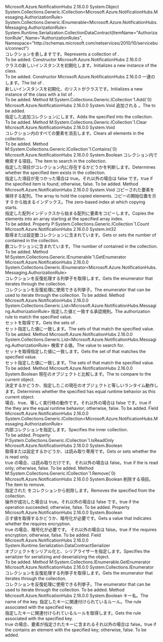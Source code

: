 <Type Name="AuthorizationRules" FullName="Microsoft.Azure.NotificationHubs.Messaging.AuthorizationRules">
  <TypeSignature Language="C#" Value="public class AuthorizationRules : System.Collections.Generic.ICollection&lt;Microsoft.Azure.NotificationHubs.Messaging.AuthorizationRule&gt;, System.Collections.Generic.IEnumerable&lt;Microsoft.Azure.NotificationHubs.Messaging.AuthorizationRule&gt;" />
  <TypeSignature Language="ILAsm" Value=".class public auto ansi beforefieldinit AuthorizationRules extends System.Object implements class System.Collections.Generic.ICollection`1&lt;class Microsoft.Azure.NotificationHubs.Messaging.AuthorizationRule&gt;, class System.Collections.Generic.IEnumerable`1&lt;class Microsoft.Azure.NotificationHubs.Messaging.AuthorizationRule&gt;, class System.Collections.IEnumerable" />
  <TypeSignature Language="DocId" Value="T:Microsoft.Azure.NotificationHubs.Messaging.AuthorizationRules" />
  <TypeSignature Language="VB.NET" Value="Public Class AuthorizationRules&#xA;Implements ICollection(Of AuthorizationRule), IEnumerable(Of AuthorizationRule)" />
  <TypeSignature Language="F#" Value="type AuthorizationRules = class&#xA;    interface ICollection&lt;AuthorizationRule&gt;&#xA;    interface seq&lt;AuthorizationRule&gt;&#xA;    interface IEnumerable" />
  <AssemblyInfo>
    <AssemblyName>Microsoft.Azure.NotificationHubs</AssemblyName>
    <AssemblyVersion>2.16.0.0</AssemblyVersion>
  </AssemblyInfo>
  <Base>
    <BaseTypeName>System.Object</BaseTypeName>
  </Base>
  <Interfaces>
    <Interface>
      <InterfaceName>System.Collections.Generic.ICollection&lt;Microsoft.Azure.NotificationHubs.Messaging.AuthorizationRule&gt;</InterfaceName>
    </Interface>
    <Interface>
      <InterfaceName>System.Collections.Generic.IEnumerable&lt;Microsoft.Azure.NotificationHubs.Messaging.AuthorizationRule&gt;</InterfaceName>
    </Interface>
  </Interfaces>
  <Attributes>
    <Attribute>
      <AttributeName>System.Runtime.Serialization.CollectionDataContract(ItemName="AuthorizationRule", Name="AuthorizationRules", Namespace="http://schemas.microsoft.com/netservices/2010/10/servicebus/connect")</AttributeName>
    </Attribute>
  </Attributes>
  <Docs>
    <summary><span data-ttu-id="7510e-101">コレクションを表します<see cref="T:Microsoft.Azure.NotificationHubs.Messaging.AuthorizationRule" />です。</span><span class="sxs-lookup"><span data-stu-id="7510e-101">Represents a collection of <see cref="T:Microsoft.Azure.NotificationHubs.Messaging.AuthorizationRule" />.</span></span></summary>
    <remarks>To be added.</remarks>
  </Docs>
  <Members>
    <Member MemberName=".ctor">
      <MemberSignature Language="C#" Value="public AuthorizationRules ();" />
      <MemberSignature Language="ILAsm" Value=".method public hidebysig specialname rtspecialname instance void .ctor() cil managed" />
      <MemberSignature Language="DocId" Value="M:Microsoft.Azure.NotificationHubs.Messaging.AuthorizationRules.#ctor" />
      <MemberSignature Language="VB.NET" Value="Public Sub New ()" />
      <MemberType>Constructor</MemberType>
      <AssemblyInfo>
        <AssemblyName>Microsoft.Azure.NotificationHubs</AssemblyName>
        <AssemblyVersion>2.16.0.0</AssemblyVersion>
      </AssemblyInfo>
      <Parameters />
      <Docs>
        <summary><span data-ttu-id="7510e-102"><see cref="T:Microsoft.Azure.NotificationHubs.Messaging.AuthorizationRules" /> クラスの新しいインスタンスを初期化します。</span><span class="sxs-lookup"><span data-stu-id="7510e-102">Initializes a new instance of the <see cref="T:Microsoft.Azure.NotificationHubs.Messaging.AuthorizationRules" /> class.</span></span></summary>
        <remarks>To be added.</remarks>
      </Docs>
    </Member>
    <Member MemberName=".ctor">
      <MemberSignature Language="C#" Value="public AuthorizationRules (System.Collections.Generic.IEnumerable&lt;Microsoft.Azure.NotificationHubs.Messaging.AuthorizationRule&gt; enumerable);" />
      <MemberSignature Language="ILAsm" Value=".method public hidebysig specialname rtspecialname instance void .ctor(class System.Collections.Generic.IEnumerable`1&lt;class Microsoft.Azure.NotificationHubs.Messaging.AuthorizationRule&gt; enumerable) cil managed" />
      <MemberSignature Language="DocId" Value="M:Microsoft.Azure.NotificationHubs.Messaging.AuthorizationRules.#ctor(System.Collections.Generic.IEnumerable{Microsoft.Azure.NotificationHubs.Messaging.AuthorizationRule})" />
      <MemberSignature Language="VB.NET" Value="Public Sub New (enumerable As IEnumerable(Of AuthorizationRule))" />
      <MemberSignature Language="F#" Value="new Microsoft.Azure.NotificationHubs.Messaging.AuthorizationRules : seq&lt;Microsoft.Azure.NotificationHubs.Messaging.AuthorizationRule&gt; -&gt; Microsoft.Azure.NotificationHubs.Messaging.AuthorizationRules" Usage="new Microsoft.Azure.NotificationHubs.Messaging.AuthorizationRules enumerable" />
      <MemberType>Constructor</MemberType>
      <AssemblyInfo>
        <AssemblyName>Microsoft.Azure.NotificationHubs</AssemblyName>
        <AssemblyVersion>2.16.0.0</AssemblyVersion>
      </AssemblyInfo>
      <Parameters>
        <Parameter Name="enumerable" Type="System.Collections.Generic.IEnumerable&lt;Microsoft.Azure.NotificationHubs.Messaging.AuthorizationRule&gt;" />
      </Parameters>
      <Docs>
        <param name="enumerable"><span data-ttu-id="7510e-103">一連の<see cref="T:Microsoft.Azure.NotificationHubs.Messaging.AuthorizationRule" />します。</span><span class="sxs-lookup"><span data-stu-id="7510e-103">The list of <see cref="T:Microsoft.Azure.NotificationHubs.Messaging.AuthorizationRule" />.</span></span></param>
        <summary><span data-ttu-id="7510e-104">新しいインスタンスを初期化、<see cref="T:Microsoft.Azure.NotificationHubs.Messaging.AuthorizationRules" />のリストがクラス<see cref="T:Microsoft.Azure.NotificationHubs.Messaging.AuthorizationRule" />です。</span><span class="sxs-lookup"><span data-stu-id="7510e-104">Initializes a new instance of the <see cref="T:Microsoft.Azure.NotificationHubs.Messaging.AuthorizationRules" /> class with a list of <see cref="T:Microsoft.Azure.NotificationHubs.Messaging.AuthorizationRule" />.</span></span></summary>
        <remarks>To be added.</remarks>
      </Docs>
    </Member>
    <Member MemberName="Add">
      <MemberSignature Language="C#" Value="public void Add (Microsoft.Azure.NotificationHubs.Messaging.AuthorizationRule item);" />
      <MemberSignature Language="ILAsm" Value=".method public hidebysig newslot virtual instance void Add(class Microsoft.Azure.NotificationHubs.Messaging.AuthorizationRule item) cil managed" />
      <MemberSignature Language="DocId" Value="M:Microsoft.Azure.NotificationHubs.Messaging.AuthorizationRules.Add(Microsoft.Azure.NotificationHubs.Messaging.AuthorizationRule)" />
      <MemberSignature Language="VB.NET" Value="Public Sub Add (item As AuthorizationRule)" />
      <MemberSignature Language="F#" Value="abstract member Add : Microsoft.Azure.NotificationHubs.Messaging.AuthorizationRule -&gt; unit&#xA;override this.Add : Microsoft.Azure.NotificationHubs.Messaging.AuthorizationRule -&gt; unit" Usage="authorizationRules.Add item" />
      <MemberType>Method</MemberType>
      <Implements>
        <InterfaceMember>M:System.Collections.Generic.ICollection`1.Add(`0)</InterfaceMember>
      </Implements>
      <AssemblyInfo>
        <AssemblyName>Microsoft.Azure.NotificationHubs</AssemblyName>
        <AssemblyVersion>2.16.0.0</AssemblyVersion>
      </AssemblyInfo>
      <ReturnValue>
        <ReturnType>System.Void</ReturnType>
      </ReturnValue>
      <Parameters>
        <Parameter Name="item" Type="Microsoft.Azure.NotificationHubs.Messaging.AuthorizationRule" />
      </Parameters>
      <Docs>
        <param name="item"><span data-ttu-id="7510e-105">追加される <see cref="T:Microsoft.Azure.NotificationHubs.Messaging.AuthorizationRule" />。</span><span class="sxs-lookup"><span data-stu-id="7510e-105">The <see cref="T:Microsoft.Azure.NotificationHubs.Messaging.AuthorizationRule" /> to be added.</span></span></param>
        <summary><span data-ttu-id="7510e-106">指定した追加<see cref="T:Microsoft.Azure.NotificationHubs.Messaging.AuthorizationRule" />コレクションにします。</span><span class="sxs-lookup"><span data-stu-id="7510e-106">Adds the specified <see cref="T:Microsoft.Azure.NotificationHubs.Messaging.AuthorizationRule" /> into the collection.</span></span></summary>
        <remarks>To be added.</remarks>
      </Docs>
    </Member>
    <Member MemberName="Clear">
      <MemberSignature Language="C#" Value="public void Clear ();" />
      <MemberSignature Language="ILAsm" Value=".method public hidebysig newslot virtual instance void Clear() cil managed" />
      <MemberSignature Language="DocId" Value="M:Microsoft.Azure.NotificationHubs.Messaging.AuthorizationRules.Clear" />
      <MemberSignature Language="VB.NET" Value="Public Sub Clear ()" />
      <MemberSignature Language="F#" Value="abstract member Clear : unit -&gt; unit&#xA;override this.Clear : unit -&gt; unit" Usage="authorizationRules.Clear " />
      <MemberType>Method</MemberType>
      <Implements>
        <InterfaceMember>M:System.Collections.Generic.ICollection`1.Clear</InterfaceMember>
      </Implements>
      <AssemblyInfo>
        <AssemblyName>Microsoft.Azure.NotificationHubs</AssemblyName>
        <AssemblyVersion>2.16.0.0</AssemblyVersion>
      </AssemblyInfo>
      <ReturnValue>
        <ReturnType>System.Void</ReturnType>
      </ReturnValue>
      <Parameters />
      <Docs>
        <summary><span data-ttu-id="7510e-107">コレクション内のすべての要素を消去します。</span><span class="sxs-lookup"><span data-stu-id="7510e-107">Clears all elements in the collection.</span></span></summary>
        <remarks>To be added.</remarks>
      </Docs>
    </Member>
    <Member MemberName="Contains">
      <MemberSignature Language="C#" Value="public bool Contains (Microsoft.Azure.NotificationHubs.Messaging.AuthorizationRule item);" />
      <MemberSignature Language="ILAsm" Value=".method public hidebysig newslot virtual instance bool Contains(class Microsoft.Azure.NotificationHubs.Messaging.AuthorizationRule item) cil managed" />
      <MemberSignature Language="DocId" Value="M:Microsoft.Azure.NotificationHubs.Messaging.AuthorizationRules.Contains(Microsoft.Azure.NotificationHubs.Messaging.AuthorizationRule)" />
      <MemberSignature Language="VB.NET" Value="Public Function Contains (item As AuthorizationRule) As Boolean" />
      <MemberSignature Language="F#" Value="abstract member Contains : Microsoft.Azure.NotificationHubs.Messaging.AuthorizationRule -&gt; bool&#xA;override this.Contains : Microsoft.Azure.NotificationHubs.Messaging.AuthorizationRule -&gt; bool" Usage="authorizationRules.Contains item" />
      <MemberType>Method</MemberType>
      <Implements>
        <InterfaceMember>M:System.Collections.Generic.ICollection`1.Contains(`0)</InterfaceMember>
      </Implements>
      <AssemblyInfo>
        <AssemblyName>Microsoft.Azure.NotificationHubs</AssemblyName>
        <AssemblyVersion>2.16.0.0</AssemblyVersion>
      </AssemblyInfo>
      <ReturnValue>
        <ReturnType>System.Boolean</ReturnType>
      </ReturnValue>
      <Parameters>
        <Parameter Name="item" Type="Microsoft.Azure.NotificationHubs.Messaging.AuthorizationRule" />
      </Parameters>
      <Docs>
        <param name="item"><span data-ttu-id="7510e-108">コレクション内で検索する項目。</span><span class="sxs-lookup"><span data-stu-id="7510e-108">The item to search in the collection.</span></span></param>
        <summary><span data-ttu-id="7510e-109">指定した項目がコレクション内に存在するかどうかを判断します。</span><span class="sxs-lookup"><span data-stu-id="7510e-109">Determines whether the specified item exists in the collection.</span></span></summary>
        <returns><span data-ttu-id="7510e-110">指定した項目が見つかった場合は true。それ以外の場合は false です。</span><span class="sxs-lookup"><span data-stu-id="7510e-110">true if the specified item is found; otherwise, false.</span></span></returns>
        <remarks>To be added.</remarks>
      </Docs>
    </Member>
    <Member MemberName="CopyTo">
      <MemberSignature Language="C#" Value="public void CopyTo (Microsoft.Azure.NotificationHubs.Messaging.AuthorizationRule[] array, int arrayIndex);" />
      <MemberSignature Language="ILAsm" Value=".method public hidebysig newslot virtual instance void CopyTo(class Microsoft.Azure.NotificationHubs.Messaging.AuthorizationRule[] array, int32 arrayIndex) cil managed" />
      <MemberSignature Language="DocId" Value="M:Microsoft.Azure.NotificationHubs.Messaging.AuthorizationRules.CopyTo(Microsoft.Azure.NotificationHubs.Messaging.AuthorizationRule[],System.Int32)" />
      <MemberSignature Language="VB.NET" Value="Public Sub CopyTo (array As AuthorizationRule(), arrayIndex As Integer)" />
      <MemberSignature Language="F#" Value="abstract member CopyTo : Microsoft.Azure.NotificationHubs.Messaging.AuthorizationRule[] * int -&gt; unit&#xA;override this.CopyTo : Microsoft.Azure.NotificationHubs.Messaging.AuthorizationRule[] * int -&gt; unit" Usage="authorizationRules.CopyTo (array, arrayIndex)" />
      <MemberType>Method</MemberType>
      <AssemblyInfo>
        <AssemblyName>Microsoft.Azure.NotificationHubs</AssemblyName>
        <AssemblyVersion>2.16.0.0</AssemblyVersion>
      </AssemblyInfo>
      <ReturnValue>
        <ReturnType>System.Void</ReturnType>
      </ReturnValue>
      <Parameters>
        <Parameter Name="array" Type="Microsoft.Azure.NotificationHubs.Messaging.AuthorizationRule[]" />
        <Parameter Name="arrayIndex" Type="System.Int32" />
      </Parameters>
      <Docs>
        <param name="array"><span data-ttu-id="7510e-111">コピーされた要素を保持する配列。</span><span class="sxs-lookup"><span data-stu-id="7510e-111">The array to hold the copied elements.</span></span></param>
        <param name="arrayIndex"><span data-ttu-id="7510e-112">コピーの開始位置を示す 0 から始まるインデックス。</span><span class="sxs-lookup"><span data-stu-id="7510e-112">The zero-based index at which copying starts.</span></span></param>
        <summary><span data-ttu-id="7510e-113">指定した配列インデックスから始まる配列に要素をコピーします。</span><span class="sxs-lookup"><span data-stu-id="7510e-113">Copies the elements into an array starting at the specified array index.</span></span></summary>
        <remarks>To be added.</remarks>
      </Docs>
    </Member>
    <Member MemberName="Count">
      <MemberSignature Language="C#" Value="public int Count { get; }" />
      <MemberSignature Language="ILAsm" Value=".property instance int32 Count" />
      <MemberSignature Language="DocId" Value="P:Microsoft.Azure.NotificationHubs.Messaging.AuthorizationRules.Count" />
      <MemberSignature Language="VB.NET" Value="Public ReadOnly Property Count As Integer" />
      <MemberSignature Language="F#" Value="member this.Count : int" Usage="Microsoft.Azure.NotificationHubs.Messaging.AuthorizationRules.Count" />
      <MemberType>Property</MemberType>
      <Implements>
        <InterfaceMember>P:System.Collections.Generic.ICollection`1.Count</InterfaceMember>
      </Implements>
      <AssemblyInfo>
        <AssemblyName>Microsoft.Azure.NotificationHubs</AssemblyName>
        <AssemblyVersion>2.16.0.0</AssemblyVersion>
      </AssemblyInfo>
      <ReturnValue>
        <ReturnType>System.Int32</ReturnType>
      </ReturnValue>
      <Docs>
        <summary><span data-ttu-id="7510e-114">取得または設定数<see cref="T:Microsoft.Azure.NotificationHubs.Messaging.AuthorizationRule" />コレクションに含まれています。</span><span class="sxs-lookup"><span data-stu-id="7510e-114">Gets or sets the number of <see cref="T:Microsoft.Azure.NotificationHubs.Messaging.AuthorizationRule" /> contained in the collection.</span></span></summary>
        <value><span data-ttu-id="7510e-115">数<see cref="T:Microsoft.Azure.NotificationHubs.Messaging.AuthorizationRule" />コレクションに含まれています。</span><span class="sxs-lookup"><span data-stu-id="7510e-115">The number of <see cref="T:Microsoft.Azure.NotificationHubs.Messaging.AuthorizationRule" /> contained in the collection.</span></span></value>
        <remarks>To be added.</remarks>
      </Docs>
    </Member>
    <Member MemberName="GetEnumerator">
      <MemberSignature Language="C#" Value="public System.Collections.Generic.IEnumerator&lt;Microsoft.Azure.NotificationHubs.Messaging.AuthorizationRule&gt; GetEnumerator ();" />
      <MemberSignature Language="ILAsm" Value=".method public hidebysig newslot virtual instance class System.Collections.Generic.IEnumerator`1&lt;class Microsoft.Azure.NotificationHubs.Messaging.AuthorizationRule&gt; GetEnumerator() cil managed" />
      <MemberSignature Language="DocId" Value="M:Microsoft.Azure.NotificationHubs.Messaging.AuthorizationRules.GetEnumerator" />
      <MemberSignature Language="VB.NET" Value="Public Function GetEnumerator () As IEnumerator(Of AuthorizationRule)" />
      <MemberSignature Language="F#" Value="abstract member GetEnumerator : unit -&gt; System.Collections.Generic.IEnumerator&lt;Microsoft.Azure.NotificationHubs.Messaging.AuthorizationRule&gt;&#xA;override this.GetEnumerator : unit -&gt; System.Collections.Generic.IEnumerator&lt;Microsoft.Azure.NotificationHubs.Messaging.AuthorizationRule&gt;" Usage="authorizationRules.GetEnumerator " />
      <MemberType>Method</MemberType>
      <Implements>
        <InterfaceMember>M:System.Collections.Generic.IEnumerable`1.GetEnumerator</InterfaceMember>
      </Implements>
      <AssemblyInfo>
        <AssemblyName>Microsoft.Azure.NotificationHubs</AssemblyName>
        <AssemblyVersion>2.16.0.0</AssemblyVersion>
      </AssemblyInfo>
      <ReturnValue>
        <ReturnType>System.Collections.Generic.IEnumerator&lt;Microsoft.Azure.NotificationHubs.Messaging.AuthorizationRule&gt;</ReturnType>
      </ReturnValue>
      <Parameters />
      <Docs>
        <summary><span data-ttu-id="7510e-116">コレクションを反復処理する列挙子を取得します。</span><span class="sxs-lookup"><span data-stu-id="7510e-116">Gets the enumerator that iterates through the collection.</span></span></summary>
        <returns><span data-ttu-id="7510e-117">コレクションを反復処理に使用できる列挙子。</span><span class="sxs-lookup"><span data-stu-id="7510e-117">The enumerator that can be used to iterate through the collection.</span></span></returns>
        <remarks>To be added.</remarks>
      </Docs>
    </Member>
    <Member MemberName="GetRules">
      <MemberSignature Language="C#" Value="public System.Collections.Generic.List&lt;Microsoft.Azure.NotificationHubs.Messaging.AuthorizationRule&gt; GetRules (Predicate&lt;Microsoft.Azure.NotificationHubs.Messaging.AuthorizationRule&gt; match);" />
      <MemberSignature Language="ILAsm" Value=".method public hidebysig instance class System.Collections.Generic.List`1&lt;class Microsoft.Azure.NotificationHubs.Messaging.AuthorizationRule&gt; GetRules(class System.Predicate`1&lt;class Microsoft.Azure.NotificationHubs.Messaging.AuthorizationRule&gt; match) cil managed" />
      <MemberSignature Language="DocId" Value="M:Microsoft.Azure.NotificationHubs.Messaging.AuthorizationRules.GetRules(System.Predicate{Microsoft.Azure.NotificationHubs.Messaging.AuthorizationRule})" />
      <MemberSignature Language="VB.NET" Value="Public Function GetRules (match As Predicate(Of AuthorizationRule)) As List(Of AuthorizationRule)" />
      <MemberSignature Language="F#" Value="member this.GetRules : Predicate&lt;Microsoft.Azure.NotificationHubs.Messaging.AuthorizationRule&gt; -&gt; System.Collections.Generic.List&lt;Microsoft.Azure.NotificationHubs.Messaging.AuthorizationRule&gt;" Usage="authorizationRules.GetRules match" />
      <MemberType>Method</MemberType>
      <AssemblyInfo>
        <AssemblyName>Microsoft.Azure.NotificationHubs</AssemblyName>
        <AssemblyVersion>2.16.0.0</AssemblyVersion>
      </AssemblyInfo>
      <ReturnValue>
        <ReturnType>System.Collections.Generic.List&lt;Microsoft.Azure.NotificationHubs.Messaging.AuthorizationRule&gt;</ReturnType>
      </ReturnValue>
      <Parameters>
        <Parameter Name="match" Type="System.Predicate&lt;Microsoft.Azure.NotificationHubs.Messaging.AuthorizationRule&gt;" />
      </Parameters>
      <Docs>
        <param name="match"><span data-ttu-id="7510e-118">指定した値と一致する承認規則。</span><span class="sxs-lookup"><span data-stu-id="7510e-118">The authorization rule to match the specified value.</span></span></param>
        <summary><span data-ttu-id="7510e-119">セットを取得<see cref="T:Microsoft.Azure.NotificationHubs.Messaging.AuthorizationRule" />です。</span><span class="sxs-lookup"><span data-stu-id="7510e-119">Gets the sets of <see cref="T:Microsoft.Azure.NotificationHubs.Messaging.AuthorizationRule" />.</span></span></summary>
        <returns><span data-ttu-id="7510e-120">セット<see cref="T:Microsoft.Azure.NotificationHubs.Messaging.AuthorizationRule" />指定した値に一致します。</span><span class="sxs-lookup"><span data-stu-id="7510e-120">The sets of <see cref="T:Microsoft.Azure.NotificationHubs.Messaging.AuthorizationRule" /> that match the specified value.</span></span></returns>
        <remarks>To be added.</remarks>
      </Docs>
    </Member>
    <Member MemberName="GetRules">
      <MemberSignature Language="C#" Value="public System.Collections.Generic.List&lt;Microsoft.Azure.NotificationHubs.Messaging.AuthorizationRule&gt; GetRules (string claimValue);" />
      <MemberSignature Language="ILAsm" Value=".method public hidebysig instance class System.Collections.Generic.List`1&lt;class Microsoft.Azure.NotificationHubs.Messaging.AuthorizationRule&gt; GetRules(string claimValue) cil managed" />
      <MemberSignature Language="DocId" Value="M:Microsoft.Azure.NotificationHubs.Messaging.AuthorizationRules.GetRules(System.String)" />
      <MemberSignature Language="VB.NET" Value="Public Function GetRules (claimValue As String) As List(Of AuthorizationRule)" />
      <MemberSignature Language="F#" Value="member this.GetRules : string -&gt; System.Collections.Generic.List&lt;Microsoft.Azure.NotificationHubs.Messaging.AuthorizationRule&gt;" Usage="authorizationRules.GetRules claimValue" />
      <MemberType>Method</MemberType>
      <AssemblyInfo>
        <AssemblyName>Microsoft.Azure.NotificationHubs</AssemblyName>
        <AssemblyVersion>2.16.0.0</AssemblyVersion>
      </AssemblyInfo>
      <ReturnValue>
        <ReturnType>System.Collections.Generic.List&lt;Microsoft.Azure.NotificationHubs.Messaging.AuthorizationRule&gt;</ReturnType>
      </ReturnValue>
      <Parameters>
        <Parameter Name="claimValue" Type="System.String" />
      </Parameters>
      <Docs>
        <param name="claimValue"><span data-ttu-id="7510e-121">検索する値。</span><span class="sxs-lookup"><span data-stu-id="7510e-121">The value to search for.</span></span></param>
        <summary><span data-ttu-id="7510e-122">セットを取得<see cref="T:Microsoft.Azure.NotificationHubs.Messaging.AuthorizationRule" />指定した値に一致します。</span><span class="sxs-lookup"><span data-stu-id="7510e-122">Gets the set of <see cref="T:Microsoft.Azure.NotificationHubs.Messaging.AuthorizationRule" /> that matches the specified value.</span></span></summary>
        <returns><span data-ttu-id="7510e-123">セット<see cref="T:Microsoft.Azure.NotificationHubs.Messaging.AuthorizationRule" />指定した値に一致します。</span><span class="sxs-lookup"><span data-stu-id="7510e-123">The sets of <see cref="T:Microsoft.Azure.NotificationHubs.Messaging.AuthorizationRule" /> that match the specified value.</span></span></returns>
        <remarks>To be added.</remarks>
      </Docs>
    </Member>
    <Member MemberName="HasEqualRuntimeBehavior">
      <MemberSignature Language="C#" Value="public bool HasEqualRuntimeBehavior (Microsoft.Azure.NotificationHubs.Messaging.AuthorizationRules comparand);" />
      <MemberSignature Language="ILAsm" Value=".method public hidebysig instance bool HasEqualRuntimeBehavior(class Microsoft.Azure.NotificationHubs.Messaging.AuthorizationRules comparand) cil managed" />
      <MemberSignature Language="DocId" Value="M:Microsoft.Azure.NotificationHubs.Messaging.AuthorizationRules.HasEqualRuntimeBehavior(Microsoft.Azure.NotificationHubs.Messaging.AuthorizationRules)" />
      <MemberSignature Language="VB.NET" Value="Public Function HasEqualRuntimeBehavior (comparand As AuthorizationRules) As Boolean" />
      <MemberSignature Language="F#" Value="member this.HasEqualRuntimeBehavior : Microsoft.Azure.NotificationHubs.Messaging.AuthorizationRules -&gt; bool" Usage="authorizationRules.HasEqualRuntimeBehavior comparand" />
      <MemberType>Method</MemberType>
      <AssemblyInfo>
        <AssemblyName>Microsoft.Azure.NotificationHubs</AssemblyName>
        <AssemblyVersion>2.16.0.0</AssemblyVersion>
      </AssemblyInfo>
      <ReturnValue>
        <ReturnType>System.Boolean</ReturnType>
      </ReturnValue>
      <Parameters>
        <Parameter Name="comparand" Type="Microsoft.Azure.NotificationHubs.Messaging.AuthorizationRules" />
      </Parameters>
      <Docs>
        <param name="comparand"><span data-ttu-id="7510e-124"><see cref="T:Microsoft.Azure.NotificationHubs.Messaging.AuthorizationRules" />現在のオブジェクトと比較します。</span><span class="sxs-lookup"><span data-stu-id="7510e-124">The <see cref="T:Microsoft.Azure.NotificationHubs.Messaging.AuthorizationRules" /> to compare to the current object.</span></span></param>
        <summary><span data-ttu-id="7510e-125">決定するかどうか、指定した<see cref="T:Microsoft.Azure.NotificationHubs.Messaging.AuthorizationRules" />この現在のオブジェクトと等しいランタイム動作します。</span><span class="sxs-lookup"><span data-stu-id="7510e-125">Determines whether the specified <see cref="T:Microsoft.Azure.NotificationHubs.Messaging.AuthorizationRules" /> has equal runtime behavior as this current object.</span></span></summary>
        <returns><span data-ttu-id="7510e-126">場合、true、等しく実行時の動作です。それ以外の場合は false です。</span><span class="sxs-lookup"><span data-stu-id="7510e-126">true if the they are the equal runtime behavior; otherwise, false.</span></span></returns>
        <remarks>To be added.</remarks>
      </Docs>
    </Member>
    <Member MemberName="innerCollection">
      <MemberSignature Language="C#" Value="public readonly System.Collections.Generic.ICollection&lt;Microsoft.Azure.NotificationHubs.Messaging.AuthorizationRule&gt; innerCollection;" />
      <MemberSignature Language="ILAsm" Value=".field public initonly class System.Collections.Generic.ICollection`1&lt;class Microsoft.Azure.NotificationHubs.Messaging.AuthorizationRule&gt; innerCollection" />
      <MemberSignature Language="DocId" Value="F:Microsoft.Azure.NotificationHubs.Messaging.AuthorizationRules.innerCollection" />
      <MemberSignature Language="VB.NET" Value="Public ReadOnly innerCollection As ICollection(Of AuthorizationRule) " />
      <MemberSignature Language="F#" Value="val mutable innerCollection : System.Collections.Generic.ICollection&lt;Microsoft.Azure.NotificationHubs.Messaging.AuthorizationRule&gt;" Usage="Microsoft.Azure.NotificationHubs.Messaging.AuthorizationRules.innerCollection" />
      <MemberType>Field</MemberType>
      <AssemblyInfo>
        <AssemblyName>Microsoft.Azure.NotificationHubs</AssemblyName>
        <AssemblyVersion>2.16.0.0</AssemblyVersion>
      </AssemblyInfo>
      <ReturnValue>
        <ReturnType>System.Collections.Generic.ICollection&lt;Microsoft.Azure.NotificationHubs.Messaging.AuthorizationRule&gt;</ReturnType>
      </ReturnValue>
      <Docs>
        <summary><span data-ttu-id="7510e-127">内部コレクションを指定します。</span><span class="sxs-lookup"><span data-stu-id="7510e-127">Specifies the inner collection.</span></span></summary>
        <remarks>To be added.</remarks>
      </Docs>
    </Member>
    <Member MemberName="IsReadOnly">
      <MemberSignature Language="C#" Value="public bool IsReadOnly { get; }" />
      <MemberSignature Language="ILAsm" Value=".property instance bool IsReadOnly" />
      <MemberSignature Language="DocId" Value="P:Microsoft.Azure.NotificationHubs.Messaging.AuthorizationRules.IsReadOnly" />
      <MemberSignature Language="VB.NET" Value="Public ReadOnly Property IsReadOnly As Boolean" />
      <MemberSignature Language="F#" Value="member this.IsReadOnly : bool" Usage="Microsoft.Azure.NotificationHubs.Messaging.AuthorizationRules.IsReadOnly" />
      <MemberType>Property</MemberType>
      <Implements>
        <InterfaceMember>P:System.Collections.Generic.ICollection`1.IsReadOnly</InterfaceMember>
      </Implements>
      <AssemblyInfo>
        <AssemblyName>Microsoft.Azure.NotificationHubs</AssemblyName>
        <AssemblyVersion>2.16.0.0</AssemblyVersion>
      </AssemblyInfo>
      <ReturnValue>
        <ReturnType>System.Boolean</ReturnType>
      </ReturnValue>
      <Docs>
        <summary><span data-ttu-id="7510e-128">取得または設定するかどうか、<see cref="T:Microsoft.Azure.NotificationHubs.Messaging.AuthorizationRules" />は読み取り専用です。</span><span class="sxs-lookup"><span data-stu-id="7510e-128">Gets or sets whether the <see cref="T:Microsoft.Azure.NotificationHubs.Messaging.AuthorizationRules" /> is read only.</span></span></summary>
        <value><span data-ttu-id="7510e-129">true の場合、<see cref="T:Microsoft.Azure.NotificationHubs.Messaging.AuthorizationRules" />は読み取りだけです。 それ以外の場合は false。</span><span class="sxs-lookup"><span data-stu-id="7510e-129">true if the <see cref="T:Microsoft.Azure.NotificationHubs.Messaging.AuthorizationRules" /> is read only; otherwise, false.</span></span></value>
        <remarks>To be added.</remarks>
      </Docs>
    </Member>
    <Member MemberName="Remove">
      <MemberSignature Language="C#" Value="public bool Remove (Microsoft.Azure.NotificationHubs.Messaging.AuthorizationRule item);" />
      <MemberSignature Language="ILAsm" Value=".method public hidebysig newslot virtual instance bool Remove(class Microsoft.Azure.NotificationHubs.Messaging.AuthorizationRule item) cil managed" />
      <MemberSignature Language="DocId" Value="M:Microsoft.Azure.NotificationHubs.Messaging.AuthorizationRules.Remove(Microsoft.Azure.NotificationHubs.Messaging.AuthorizationRule)" />
      <MemberSignature Language="VB.NET" Value="Public Function Remove (item As AuthorizationRule) As Boolean" />
      <MemberSignature Language="F#" Value="abstract member Remove : Microsoft.Azure.NotificationHubs.Messaging.AuthorizationRule -&gt; bool&#xA;override this.Remove : Microsoft.Azure.NotificationHubs.Messaging.AuthorizationRule -&gt; bool" Usage="authorizationRules.Remove item" />
      <MemberType>Method</MemberType>
      <Implements>
        <InterfaceMember>M:System.Collections.Generic.ICollection`1.Remove(`0)</InterfaceMember>
      </Implements>
      <AssemblyInfo>
        <AssemblyName>Microsoft.Azure.NotificationHubs</AssemblyName>
        <AssemblyVersion>2.16.0.0</AssemblyVersion>
      </AssemblyInfo>
      <ReturnValue>
        <ReturnType>System.Boolean</ReturnType>
      </ReturnValue>
      <Parameters>
        <Parameter Name="item" Type="Microsoft.Azure.NotificationHubs.Messaging.AuthorizationRule" />
      </Parameters>
      <Docs>
        <param name="item"><span data-ttu-id="7510e-130">削除する項目。</span><span class="sxs-lookup"><span data-stu-id="7510e-130">The item to remove.</span></span></param>
        <summary><span data-ttu-id="7510e-131">指定された <see cref="T:Microsoft.Azure.NotificationHubs.Messaging.AuthorizationRule" /> をコレクションから削除します。</span><span class="sxs-lookup"><span data-stu-id="7510e-131">Removes the specified <see cref="T:Microsoft.Azure.NotificationHubs.Messaging.AuthorizationRule" /> from the collection.</span></span></summary>
        <returns><span data-ttu-id="7510e-132">操作が成功した場合は true。それ以外の場合は false です。</span><span class="sxs-lookup"><span data-stu-id="7510e-132">true if the operation succeeded; otherwise, false.</span></span></returns>
        <remarks>To be added.</remarks>
      </Docs>
    </Member>
    <Member MemberName="RequiresEncryption">
      <MemberSignature Language="C#" Value="public bool RequiresEncryption { get; }" />
      <MemberSignature Language="ILAsm" Value=".property instance bool RequiresEncryption" />
      <MemberSignature Language="DocId" Value="P:Microsoft.Azure.NotificationHubs.Messaging.AuthorizationRules.RequiresEncryption" />
      <MemberSignature Language="VB.NET" Value="Public ReadOnly Property RequiresEncryption As Boolean" />
      <MemberSignature Language="F#" Value="member this.RequiresEncryption : bool" Usage="Microsoft.Azure.NotificationHubs.Messaging.AuthorizationRules.RequiresEncryption" />
      <MemberType>Property</MemberType>
      <AssemblyInfo>
        <AssemblyName>Microsoft.Azure.NotificationHubs</AssemblyName>
        <AssemblyVersion>2.16.0.0</AssemblyVersion>
      </AssemblyInfo>
      <ReturnValue>
        <ReturnType>System.Boolean</ReturnType>
      </ReturnValue>
      <Docs>
        <summary><span data-ttu-id="7510e-133">示す値を取得するかどうか、<see cref="T:Microsoft.Azure.NotificationHubs.Messaging.AuthorizationRules" />暗号化が必要です。</span><span class="sxs-lookup"><span data-stu-id="7510e-133">Gets a value that indicates whether the <see cref="T:Microsoft.Azure.NotificationHubs.Messaging.AuthorizationRules" /> requires encryption.</span></span></summary>
        <value><span data-ttu-id="7510e-134">true の場合、<see cref="T:Microsoft.Azure.NotificationHubs.Messaging.AuthorizationRules" />暗号化が必要です。 それ以外の場合は false。</span><span class="sxs-lookup"><span data-stu-id="7510e-134">true if the <see cref="T:Microsoft.Azure.NotificationHubs.Messaging.AuthorizationRules" /> requires encryption; otherwise, false.</span></span></value>
        <remarks>To be added.</remarks>
      </Docs>
    </Member>
    <Member MemberName="Serializer">
      <MemberSignature Language="C#" Value="public static readonly System.Runtime.Serialization.DataContractSerializer Serializer;" />
      <MemberSignature Language="ILAsm" Value=".field public static initonly class System.Runtime.Serialization.DataContractSerializer Serializer" />
      <MemberSignature Language="DocId" Value="F:Microsoft.Azure.NotificationHubs.Messaging.AuthorizationRules.Serializer" />
      <MemberSignature Language="VB.NET" Value="Public Shared ReadOnly Serializer As DataContractSerializer " />
      <MemberSignature Language="F#" Value=" staticval mutable Serializer : System.Runtime.Serialization.DataContractSerializer" Usage="Microsoft.Azure.NotificationHubs.Messaging.AuthorizationRules.Serializer" />
      <MemberType>Field</MemberType>
      <AssemblyInfo>
        <AssemblyName>Microsoft.Azure.NotificationHubs</AssemblyName>
        <AssemblyVersion>2.16.0.0</AssemblyVersion>
      </AssemblyInfo>
      <ReturnValue>
        <ReturnType>System.Runtime.Serialization.DataContractSerializer</ReturnType>
      </ReturnValue>
      <Docs>
        <summary><span data-ttu-id="7510e-135">オブジェクトをシリアル化と、シリアライザーを指定します。</span><span class="sxs-lookup"><span data-stu-id="7510e-135">Specifies the serializer for serializing and deserializing the object.</span></span></summary>
        <remarks>To be added.</remarks>
      </Docs>
    </Member>
    <Member MemberName="System.Collections.IEnumerable.GetEnumerator">
      <MemberSignature Language="C#" Value="System.Collections.IEnumerator IEnumerable.GetEnumerator ();" />
      <MemberSignature Language="ILAsm" Value=".method hidebysig newslot virtual instance class System.Collections.IEnumerator System.Collections.IEnumerable.GetEnumerator() cil managed" />
      <MemberSignature Language="DocId" Value="M:Microsoft.Azure.NotificationHubs.Messaging.AuthorizationRules.System#Collections#IEnumerable#GetEnumerator" />
      <MemberSignature Language="VB.NET" Value="Function GetEnumerator () As IEnumerator Implements IEnumerable.GetEnumerator" />
      <MemberType>Method</MemberType>
      <Implements>
        <InterfaceMember>M:System.Collections.IEnumerable.GetEnumerator</InterfaceMember>
      </Implements>
      <AssemblyInfo>
        <AssemblyName>Microsoft.Azure.NotificationHubs</AssemblyName>
        <AssemblyVersion>2.16.0.0</AssemblyVersion>
      </AssemblyInfo>
      <ReturnValue>
        <ReturnType>System.Collections.IEnumerator</ReturnType>
      </ReturnValue>
      <Parameters />
      <Docs>
        <summary><span data-ttu-id="7510e-136">コレクションを反復処理する列挙子を取得します。</span><span class="sxs-lookup"><span data-stu-id="7510e-136">Gets the enumerator that iterates through the collection.</span></span></summary>
        <returns><span data-ttu-id="7510e-137">コレクションを反復処理に使用できる列挙子。</span><span class="sxs-lookup"><span data-stu-id="7510e-137">The enumerator that can be used to iterate through the collection.</span></span></returns>
        <remarks>To be added.</remarks>
      </Docs>
    </Member>
    <Member MemberName="TryGetSharedAccessAuthorizationRule">
      <MemberSignature Language="C#" Value="public bool TryGetSharedAccessAuthorizationRule (string keyName, out Microsoft.Azure.NotificationHubs.Messaging.SharedAccessAuthorizationRule rule);" />
      <MemberSignature Language="ILAsm" Value=".method public hidebysig instance bool TryGetSharedAccessAuthorizationRule(string keyName, [out] class Microsoft.Azure.NotificationHubs.Messaging.SharedAccessAuthorizationRule&amp; rule) cil managed" />
      <MemberSignature Language="DocId" Value="M:Microsoft.Azure.NotificationHubs.Messaging.AuthorizationRules.TryGetSharedAccessAuthorizationRule(System.String,Microsoft.Azure.NotificationHubs.Messaging.SharedAccessAuthorizationRule@)" />
      <MemberSignature Language="VB.NET" Value="Public Function TryGetSharedAccessAuthorizationRule (keyName As String, ByRef rule As SharedAccessAuthorizationRule) As Boolean" />
      <MemberSignature Language="F#" Value="member this.TryGetSharedAccessAuthorizationRule : string *  -&gt; bool" Usage="authorizationRules.TryGetSharedAccessAuthorizationRule (keyName, rule)" />
      <MemberType>Method</MemberType>
      <AssemblyInfo>
        <AssemblyName>Microsoft.Azure.NotificationHubs</AssemblyName>
        <AssemblyVersion>2.16.0.0</AssemblyVersion>
      </AssemblyInfo>
      <ReturnValue>
        <ReturnType>System.Boolean</ReturnType>
      </ReturnValue>
      <Parameters>
        <Parameter Name="keyName" Type="System.String" />
        <Parameter Name="rule" Type="Microsoft.Azure.NotificationHubs.Messaging.SharedAccessAuthorizationRule&amp;" RefType="out" />
      </Parameters>
      <Docs>
        <param name="keyName"><span data-ttu-id="7510e-138">キー名。</span><span class="sxs-lookup"><span data-stu-id="7510e-138">The name of the key.</span></span></param>
        <param name="rule"><span data-ttu-id="7510e-139">指定したキーに関連付けられているルール。</span><span class="sxs-lookup"><span data-stu-id="7510e-139">The rule associated with the specified key.</span></span></param>
        <summary><span data-ttu-id="7510e-140">指定したキーに関連付けられているルールを取得します。</span><span class="sxs-lookup"><span data-stu-id="7510e-140">Gets the rule associated with the specified key.</span></span></summary>
        <returns><span data-ttu-id="7510e-141">true の場合、<see cref="T:Microsoft.Azure.NotificationHubs.Messaging.AuthorizationRules" />要素が指定されたキーに含まれるそれ以外の場合は false。</span><span class="sxs-lookup"><span data-stu-id="7510e-141">true if the <see cref="T:Microsoft.Azure.NotificationHubs.Messaging.AuthorizationRules" /> contains an element with the specified key; otherwise, false.</span></span></returns>
        <remarks>To be added.</remarks>
      </Docs>
    </Member>
  </Members>
</Type>
